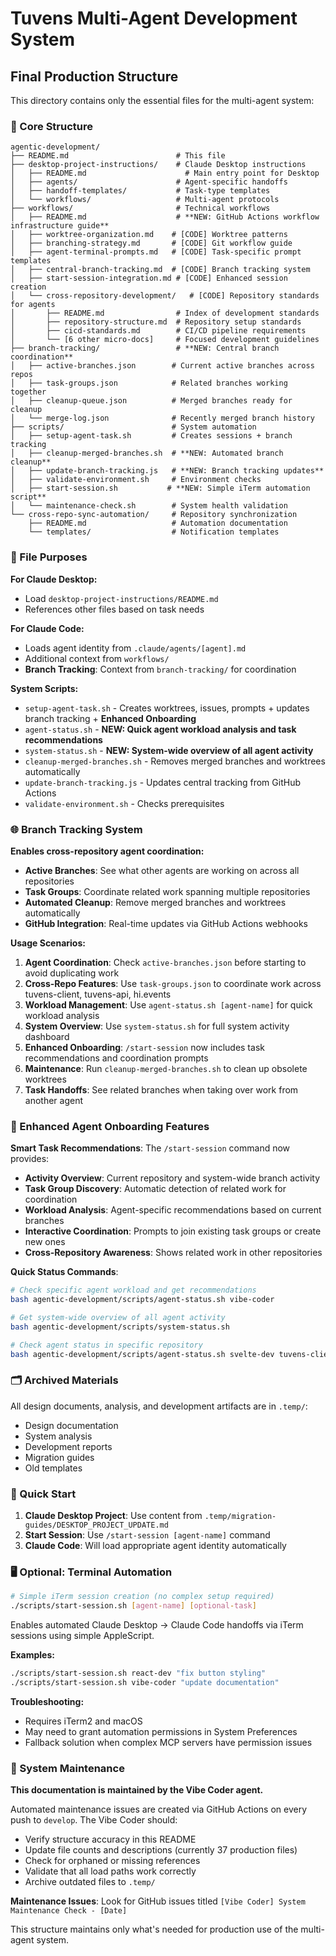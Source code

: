 # Tuvens Multi-Agent Development System

## Final Production Structure

This directory contains only the essential files for the multi-agent system:

### 📁 Core Structure

```
agentic-development/
├── README.md                        # This file
├── desktop-project-instructions/    # Claude Desktop instructions
│   ├── README.md                      # Main entry point for Desktop
│   ├── agents/                      # Agent-specific handoffs
│   ├── handoff-templates/           # Task-type templates
│   └── workflows/                   # Multi-agent protocols
├── workflows/                       # Technical workflows
│   ├── README.md                    # **NEW: GitHub Actions workflow infrastructure guide**
│   ├── worktree-organization.md    # [CODE] Worktree patterns
│   ├── branching-strategy.md       # [CODE] Git workflow guide
│   ├── agent-terminal-prompts.md   # [CODE] Task-specific prompt templates
│   ├── central-branch-tracking.md  # [CODE] Branch tracking system
│   ├── start-session-integration.md # [CODE] Enhanced session creation
│   └── cross-repository-development/   # [CODE] Repository standards for agents
│       ├── README.md                # Index of development standards
│       ├── repository-structure.md  # Repository setup standards
│       ├── cicd-standards.md        # CI/CD pipeline requirements
│       └── [6 other micro-docs]     # Focused development guidelines
├── branch-tracking/                 # **NEW: Central branch coordination**
│   ├── active-branches.json        # Current active branches across repos
│   ├── task-groups.json            # Related branches working together
│   ├── cleanup-queue.json          # Merged branches ready for cleanup
│   └── merge-log.json              # Recently merged branch history
├── scripts/                        # System automation
│   ├── setup-agent-task.sh         # Creates sessions + branch tracking
│   ├── cleanup-merged-branches.sh  # **NEW: Automated branch cleanup**
│   ├── update-branch-tracking.js   # **NEW: Branch tracking updates**
│   ├── validate-environment.sh     # Environment checks
│   ├── start-session.sh           # **NEW: Simple iTerm automation script**
│   └── maintenance-check.sh        # System health validation
└── cross-repo-sync-automation/     # Repository synchronization
    ├── README.md                   # Automation documentation
    └── templates/                  # Notification templates
```

### 🎯 File Purposes

**For Claude Desktop:**
- Load `desktop-project-instructions/README.md`
- References other files based on task needs

**For Claude Code:**
- Loads agent identity from `.claude/agents/[agent].md`
- Additional context from `workflows/`
- **Branch Tracking**: Context from `branch-tracking/` for coordination

**System Scripts:**
- `setup-agent-task.sh` - Creates worktrees, issues, prompts + updates branch tracking + **Enhanced Onboarding**
- `agent-status.sh` - **NEW: Quick agent workload analysis and task recommendations**
- `system-status.sh` - **NEW: System-wide overview of all agent activity**
- `cleanup-merged-branches.sh` - Removes merged branches and worktrees automatically  
- `update-branch-tracking.js` - Updates central tracking from GitHub Actions
- `validate-environment.sh` - Checks prerequisites

### 🌐 Branch Tracking System

**Enables cross-repository agent coordination:**
- **Active Branches**: See what other agents are working on across all repositories
- **Task Groups**: Coordinate related work spanning multiple repositories  
- **Automated Cleanup**: Remove merged branches and worktrees automatically
- **GitHub Integration**: Real-time updates via GitHub Actions webhooks

**Usage Scenarios:**
1. **Agent Coordination**: Check `active-branches.json` before starting to avoid duplicating work
2. **Cross-Repo Features**: Use `task-groups.json` to coordinate work across tuvens-client, tuvens-api, hi.events
3. **Workload Management**: Use `agent-status.sh [agent-name]` for quick workload analysis  
4. **System Overview**: Use `system-status.sh` for full system activity dashboard
5. **Enhanced Onboarding**: `/start-session` now includes task recommendations and coordination prompts
6. **Maintenance**: Run `cleanup-merged-branches.sh` to clean up obsolete worktrees
7. **Task Handoffs**: See related branches when taking over work from another agent

### 🚀 Enhanced Agent Onboarding Features

**Smart Task Recommendations**: The `/start-session` command now provides:
- **Activity Overview**: Current repository and system-wide branch activity
- **Task Group Discovery**: Automatic detection of related work for coordination
- **Workload Analysis**: Agent-specific recommendations based on current branches  
- **Interactive Coordination**: Prompts to join existing task groups or create new ones
- **Cross-Repository Awareness**: Shows related work in other repositories

**Quick Status Commands**:
```bash
# Check specific agent workload and get recommendations
bash agentic-development/scripts/agent-status.sh vibe-coder

# Get system-wide overview of all agent activity  
bash agentic-development/scripts/system-status.sh

# Check agent status in specific repository
bash agentic-development/scripts/agent-status.sh svelte-dev tuvens-client
```

### 🗂️ Archived Materials

All design documents, analysis, and development artifacts are in `.temp/`:
- Design documentation
- System analysis  
- Development reports
- Migration guides
- Old templates

### 🚀 Quick Start

1. **Claude Desktop Project**: Use content from `.temp/migration-guides/DESKTOP_PROJECT_UPDATE.md`
2. **Start Session**: Use `/start-session [agent-name]` command
3. **Claude Code**: Will load appropriate agent identity automatically

### 🖥️ Optional: Terminal Automation

```bash
# Simple iTerm session creation (no complex setup required)
./scripts/start-session.sh [agent-name] [optional-task]
```

Enables automated Claude Desktop → Claude Code handoffs via iTerm sessions using simple AppleScript.

**Examples:**
```bash
./scripts/start-session.sh react-dev "fix button styling"
./scripts/start-session.sh vibe-coder "update documentation"
```

**Troubleshooting:**
- Requires iTerm2 and macOS
- May need to grant automation permissions in System Preferences
- Fallback solution when complex MCP servers have permission issues

### 🔧 System Maintenance

**This documentation is maintained by the Vibe Coder agent.**

Automated maintenance issues are created via GitHub Actions on every push to `develop`. The Vibe Coder should:
- Verify structure accuracy in this README
- Update file counts and descriptions (currently 37 production files) 
- Check for orphaned or missing references
- Validate that all load paths work correctly
- Archive outdated files to `.temp/`

**Maintenance Issues**: Look for GitHub issues titled `[Vibe Coder] System Maintenance Check - [Date]`

This structure maintains only what's needed for production use of the multi-agent system.